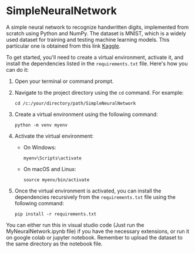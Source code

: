 # SimpleNeuralNetwork
 A simple neural network to recognize handwritten digits, implemented from scratch using Python and NumPy. The dataset is MNIST, which is a widely used dataset for training and testing machine learning models. This particular one is obtained from this link [Kaggle](https://www.kaggle.com/competitions/digit-recognizer).



To get started, you'll need to create a virtual environment, activate it, and install the dependencies listed in the `requirements.txt` file. Here's how you can do it:

1. Open your terminal or command prompt.
2. Navigate to the project directory using the `cd` command. For example:
    ```
    cd /c:/your/directory/path/SimpleNeuralNetwork
    ```

3. Create a virtual environment using the following command:
    ```
    python -m venv myenv
    ```

4. Activate the virtual environment:
    - On Windows:
      ```
      myenv\Scripts\activate
      ```
    - On macOS and Linux:
      ```
      source myenv/bin/activate
      ```

5. Once the virtual environment is activated, you can install the dependencies recursively from the `requirements.txt` file using the following command:
    ```
    pip install -r requirements.txt
    ```


 You can either run this in visual studio code (Just run the MyNeuralNetwork.ipynb file) if you have the necessary extensions, or run it on google colab or jupyter notebook. Remember to upload the dataset to the same directory as the notebook file.
